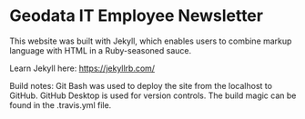 # Geodata IT Employee Newsletter 

This website was built with Jekyll, which enables users to combine markup language with HTML in a Ruby-seasoned sauce.

Learn Jekyll here: https://jekyllrb.com/

Build notes: Git Bash was used to deploy the site from the localhost to GitHub. GitHub Desktop is used for version controls. The build magic can be found in the .travis.yml file.
